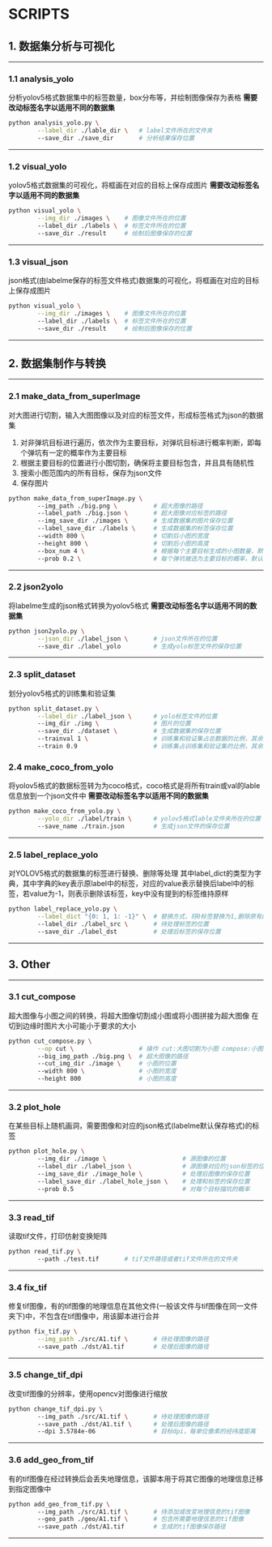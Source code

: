 # SCRIPTS
## 1. 数据集分析与可视化
---
### 1.1 analysis_yolo
分析yolov5格式数据集中的标签数量，box分布等，并绘制图像保存为表格
**需要改动标签名字以适用不同的数据集**
``` bash
python analysis_yolo.py \
        --label_dir ./lable_dir \   # label文件所在的文件夹
        --save_dir ./save_dir       # 分析结果保存位置
```
---
### 1.2 visual_yolo
yolov5格式数据集的可视化，将框画在对应的目标上保存成图片
**需要改动标签名字以适用不同的数据集**
```bash
python visual_yolo \
        --img_dir ./images \    # 图像文件所在的位置
        --label_dir ./labels \  # 标签文件所在的位置
        --save_dir ./result     # 绘制后图像保存的位置
```
---
### 1.3 visual_json
json格式(由labelme保存的标签文件格式)数据集的可视化，将框画在对应的目标上保存成图片
```bash
python visual_yolo \
        --img_dir ./images \    # 图像文件所在的位置
        --label_dir ./labels \  # 标签文件所在的位置
        --save_dir ./result     # 绘制后图像保存的位置
```
---
## 2. 数据集制作与转换
---
### 2.1 make_data_from_superImage
对大图进行切割，输入大图图像以及对应的标签文件，形成标签格式为json的数据集
1. 对非弹坑目标进行遍历，依次作为主要目标，对弹坑目标进行概率判断，即每个弹坑有一定的概率作为主要目标
2. 根据主要目标的位置进行小图切割，确保将主要目标包含，并且具有随机性
3. 搜索小图范围内的所有目标，保存为json文件
4. 保存图片
``` bash
python make_data_from_superImage.py \  
        --img_path ./big.png \          # 超大图像的路径
        --label_path ./big.json \       # 超大图像对应标签的路径
        --img_save_dir ./images \       # 生成数据集的图片保存位置
        --label_save_dir ./labels \     # 生成数据集的标签保存位置
        --width 800 \                   # 切割后小图的宽度
        --height 800 \                  # 切割后小图的高度
        --box_num 4 \                   # 根据每个主要目标生成的小图数量，默认为4
        --prob 0.2 \                    # 每个弹坑被选为主要目标的概率，默认为0.02
```
---
### 2.2 json2yolo
将labelme生成的json格式转换为yolov5格式
**需要改动标签名字以适用不同的数据集**
``` bash
python json2yolo.py \
        --json_dir ./label_json \       # json文件所在的位置
        --save_dir ./label_yolo         # 生成yolo标签文件的保存位置
```
---
### 2.3 split_dataset
划分yolov5格式的训练集和验证集
``` bash
python split_dataset.py \
        --label_dir ./label_json \      # yolo标签文件的位置
        --img_dir ./img \               # 图片的位置
        --save_dir ./dataset \          # 生成数据集的保存位置
        --trainval 1 \                  # 训练集和验证集占总数据的比例，其余为测试集
        --train 0.9                     # 训练集占训练集和验证集的比例，其余为验证集
```
### 2.4 make_coco_from_yolo
将yolov5格式的数据标签转为为coco格式，coco格式是将所有train或val的lable信息放到一个json文件中
**需要改动标签名字以适用不同的数据集**
``` bash
python make_coco_from_yolo.py \
        --yolo_dir ./label/train \      # yolov5格式lable文件夹所在的位置
        --save_name ./train.json        # 生成json文件的保存位置
```
---
### 2.5 label_replace_yolo
对YOLOV5格式的数据集的标签进行替换、删除等处理
其中label_dict的类型为字典，其中字典的key表示原label中的标签，对应的value表示替换后label中的标签，若value为-1，则表示删除该标签，key中没有提到的标签维持原样
``` bash
python label_replace_yolo.py \
        --label_dict "{0: 1, 1: -1}" \  # 替换方式，将0标签替换为1,删除原有的1标签
        --label_dir ./label_src \       # 待处理标签的位置
        --save_dir ./label_dst          # 处理后标签的保存位置
```
---
## 3. Other
---
### 3.1 cut_compose
超大图像与小图之间的转换，将超大图像切割成小图或将小图拼接为超大图像
在切到边缘时图片大小可能小于要求的大小
``` bash
python cut_compose.py \
        --op cut \                  # 操作 cut:大图切割为小图 compose:小图拼接为大图
        --big_img_path ./big.png \  # 超大图像的路径
        --cut_img_dir ./image \     # 小图的位置
        --width 800 \               # 小图的宽度
        --height 800                # 小图的高度
```
---
### 3.2 plot_hole
在某些目标上随机画洞，需要图像和对应的json格式(labelme默认保存格式)的标签
```bash
python plot_hole.py \                         
        --img_dir ./image \                     # 源图像的位置
        --label_dir ./label_json \              # 源图像对应的json标签的位置
        --img_save_dir ./image_hole \           # 处理后图像的保存位置
        --label_save_dir ./label_hole_json \    # 处理和标签的保存位置
        --prob 0.5                              # 对每个目标描坑的概率
```
---
### 3.3 read_tif
读取tif文件，打印仿射变换矩阵
```bash
python read_tif.py \                         
        --path ./test.tif       # tif文件路径或者tif文件所在的文件夹
```
---
### 3.4 fix_tif
修复tif图像，有的tif图像的地理信息在其他文件(一般该文件与tif图像在同一文件夹下)中，不包含在tif图像中，用该脚本进行合并
```bash
python fix_tif.py \
        --img_path ./src/A1.tif \       # 待处理图像的路径
        --save_path ./dst/A1.tif        # 处理后图像的路径
```
---
### 3.5 change_tif_dpi
改变tif图像的分辨率，使用opencv对图像进行缩放
```bash
python change_tif_dpi.py \          
        --img_path ./src/A1.tif \       # 待处理图像的路径
        --save_path ./dst/A1.tif \      # 处理后图像的路径
        --dpi 3.5784e-06                # 目标dpi，每单位像素的经纬度距离
```
---
### 3.6 add_geo_from_tif
有的tif图像在经过转换后会丢失地理信息，该脚本用于将其它图像的地理信息迁移到指定图像中
```bash
python add_geo_from_tif.py \          
        --img_path ./src/A1.tif \       # 待添加或改变地理信息的tif图像
        --geo_path ./geo/A1.tif \       # 包含所需要地理信息的tif图像
        --save_path ./dst/A1.tif        # 生成的tif图像保存路径
```
---